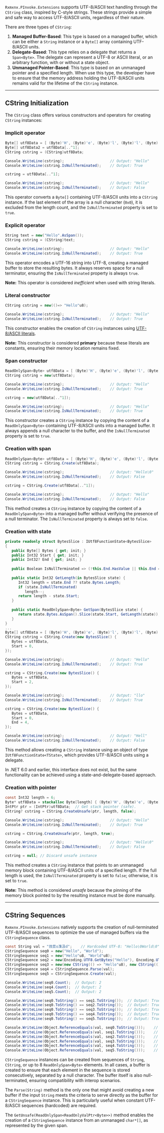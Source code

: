 ﻿`Rxmxnx.PInvoke.Extensions` supports UTF-8/ASCII text handling through the `CString` class, inspired by
C-style strings. These strings provide a simple and safe way to access UTF-8/ASCII units, regardless of their nature.

There are three types of `CString`:

1. **Managed Buffer-Based**: This type is based on a managed buffer, which can be either a `String` instance or a
   `Byte[]` array containing UTF-8/ASCII units.
2. **Delegate-Based**: This type relies on a delegate that returns a `Span<Byte>`. The delegate can represent a UTF-8 or
   ASCII literal, or an arbitrary function, with or without a state object.
3. **Unmanaged Pointer-Based**: This type is based on an unmanaged pointer and a specified length. When use this type,
   the developer have to ensure that the memory address holding the UTF-8/ASCII units remains valid for the
   lifetime of the `CString` instance.

---

## CString Initialization

The `CString` class offers various constructors and operators for creating `CString` instances:

### Implicit operator

```csharp
Byte[] utf8Data = [ (Byte)'H', (Byte)'e', (Byte)'l', (Byte)'l', (Byte)'o', (Byte)'\0', ];
Byte[] utf8Data2 = utf8Data[..^1];
CString cstring = (CString)utf8Data;

Console.WriteLine(cstring);                     // Output: "Hello"
Console.WriteLine(cstring.IsNullTerminated);    // Output: True

cstring = utf8Data[..^1];

Console.WriteLine(cstring);                     // Output: "Hello"
Console.WriteLine(cstring.IsNullTerminated);    // Output: False
```

This operator converts a `Byte[]` containing UTF-8/ASCII units into a `CString` instance. If
the last element of the array is a null character (`0x0`), it is excluded from the length count, and the
`IsNullTerminated` property is set to `true`.

### Explicit operator

```csharp
String text = new("Hello".AsSpan());
CString cstring = (CString)text;

Console.WriteLine(cstring);                     // Output: "Hello"
Console.WriteLine(cstring.IsNullTerminated);    // Output: True
```

This operator encodes a UTF-16 string into UTF-8, creating a managed buffer to store the
resulting bytes. It always reserves space for a null terminator, ensuring the `IsNullTerminated` property is always
`true`.

**Note:** This operator is considered *inefficient* when used with string literals.

### Literal constructor

```csharp
CString cstring = new(()=> "Hello"u8);

Console.WriteLine(cstring);                     // Output: "Hello"
Console.WriteLine(cstring.IsNullTerminated);    // Output: True
```

This constructor enables the creation of `CString` instances
using [UTF-8/ASCII literals](https://learn.microsoft.com/en-us/dotnet/csharp/language-reference/proposals/csharp-11.0/utf8-string-literals).

**Note:** This constructor is considered **primary** because these literals are constants, ensuring their memory
location
remains fixed.

### Span constructor

```csharp
ReadOnlySpan<Byte> utf8Data = [ (Byte)'H', (Byte)'e', (Byte)'l', (Byte)'l', (Byte)'o', (Byte)'\0', ];
CString cstring = new(utf8Data);

Console.WriteLine(cstring);                     // Output: "Hello"
Console.WriteLine(cstring.IsNullTerminated);    // Output: True

cstring = new(utf8Data[..^1]);

Console.WriteLine(cstring);                     // Output: "Hello"
Console.WriteLine(cstring.IsNullTerminated);    // Output: True
```

This constructor creates a `CString` instance by copying the content of a
`ReadOnlySpan<Byte>` containing UTF-8/ASCII units into a managed buffer. It always appends a null character to the
buffer, and the `IsNullTerminated` property is set to `true`.

### Creation with span

```csharp
ReadOnlySpan<Byte> utf8Data = [ (Byte)'H', (Byte)'e', (Byte)'l', (Byte)'l', (Byte)'o', (Byte)'\0', ];
CString cstring = CString.Create(utf8Data);

Console.WriteLine(cstring);                     // Output: "Hello\0"
Console.WriteLine(cstring.IsNullTerminated);    // Output: False

cstring = CString.Create(utf8Data[..^1]);

Console.WriteLine(cstring);                     // Output: "Hello"
Console.WriteLine(cstring.IsNullTerminated);    // Output: False
```

This method creates a `CString` instance by copying the content of a
`ReadOnlySpan<Byte>` into a managed buffer without verifying the presence of a null terminator. The
`IsNullTerminated` property is always set to `false`.

### Creation with state

```csharp
private readonly struct BytesSlice : IUtf8FunctionState<BytesSlice>
{
   public Byte[] Bytes { get; init; }
   public Int32 Start { get; init; }
   public Int32? End { get; init; }
   
   public Boolean IsNullTerminated => (!this.End.HasValue || this.End == this.Bytes.Length) && this.Bytes.Length > 0 && this.Bytes[^1] == 0x0;
   
   public static Int32 GetLength(in BytesSlice state) {
      Int32 length = state.End ?? state.Bytes.Length;
      if (state.IsNullTerminated)
         length--;
      return length - state.Start;
   }
     
   public static ReadOnlySpan<Byte> GetSpan(BytesSlice state) {
      return state.Bytes.AsSpan().Slice(state.Start, GetLength(state));
   }
}
...
Byte[] utf8Data = [ (Byte)'H', (Byte)'e', (Byte)'l', (Byte)'l', (Byte)'o', (Byte)'\0', ]; 
CString cstring = CString.Create(new BytesSlice() {
   Bytes = utf8Data,
   Start = 0,
});

Console.WriteLine(cstring);                     // Output: "Hello"
Console.WriteLine(cstring.IsNullTerminated);    // Output: True

cstring = CString.Create(new BytesSlice() {
   Bytes = utf8Data,
   Start = 2,
});

Console.WriteLine(cstring);                     // Output: "llo"
Console.WriteLine(cstring.IsNullTerminated);    // Output: True

cstring = CString.Create(new BytesSlice() {
   Bytes = utf8Data,
   Start = 0,
   End = 4,
});

Console.WriteLine(cstring);                     // Output: "Hell"
Console.WriteLine(cstring.IsNullTerminated);    // Output: False
```

This method allows creating a `CString` instance using an object of type `IUtf8FunctionState<TState>`, which provides
UTF-8/ASCII units using a delegate.

In .NET 6.0 and earlier, this interface does not exist, but the same functionality can be achieved using a
state-and-delegate-based approach.

### Creation with pointer

```csharp
const Int32 length = 6;
Byte* utf8Data = stackalloc Byte[length] { (Byte)'H', (Byte)'e', (Byte)'l', (Byte)'l', (Byte)'o', (Byte)'\0', };
IntPtr ptr = (IntPtr)utf8Data;  // Get stack pointer (safe).
CString? cstring = CString.CreateUnsafe(ptr, length, false);

Console.WriteLine(cstring);                     // Output: "Hello"
Console.WriteLine(cstring.IsNullTerminated);    // Output: True

cstring = CString.CreateUnsafe(ptr, length, true);

Console.WriteLine(cstring);                     // Output: "Hello\0"
Console.WriteLine(cstring.IsNullTerminated);    // Output: False

cstring = null; // Discard unsafe instance
```

This method creates a `CString` instance that points to an unmanaged
memory block containing UTF-8/ASCII units of a specified length. If the full length is used, the `IsNullTerminated`
property is set to `false`; otherwise, it is set to `true`.

**Note:** This method is considered *unsafe* because the pinning of the memory block pointed to by the resulting
instance must be done manually.

---

## CString Sequences

`Rxmxnx.PInvoke.Extensions` natively supports the creation of null-terminated UTF-8/ASCII sequences to optimize the use
of managed buffers via the `CStringSequence` class.

```csharp
const String val = "效汬o潗汲d";    // Hardcoded UTF-8: "Hello\0World\0"
CStringSequence seq0 = new("Hello", "World");
CStringSequence seq1 = new("Hello"u8, "World"u8);
CStringSequence seq2 = new(Encoding.UTF8.GetBytes("Hello"), Encoding.UTF8.GetBytes("World"));
CStringSequence seq3 = new(new CString(() => "Hello"u8), new CString(() => "World"u8));
CStringSequence seq4 = CStringSequence.Parse(val);
CStringSequence seq5 = CStringSequence.Create(val);

Console.WriteLine(seq0.Count);  // Output: 2
Console.WriteLine(seq4.Count);  // Output: 2
Console.WriteLine(seq5.Count);  // Output: 2

Console.WriteLine(seq0.ToString() == seq1.ToString());  // Output: True
Console.WriteLine(seq0.ToString() == seq2.ToString());  // Output: True
Console.WriteLine(seq0.ToString() == seq3.ToString());  // Output: True
Console.WriteLine(seq0.ToString() == seq4.ToString());  // Output: True
Console.WriteLine(seq0.ToString() == seq5.ToString());  // Output: True

Console.WriteLine(Object.ReferenceEquals(val, seq0.ToString()));    // Output: False
Console.WriteLine(Object.ReferenceEquals(val, seq1.ToString()));    // Output: False
Console.WriteLine(Object.ReferenceEquals(val, seq2.ToString()));    // Output: False
Console.WriteLine(Object.ReferenceEquals(val, seq3.ToString()));    // Output: False
Console.WriteLine(Object.ReferenceEquals(val, seq4.ToString()));    // Output: True
Console.WriteLine(Object.ReferenceEquals(val, seq5.ToString()));    // Output: False
```

`CStringSequence` instances can be created from sequences of `String`, `CString`, or up to 8 `ReadOnlySpan<Byte>`
elements. In all cases, a buffer is created to ensure that each element in the sequence is stored consecutively,
separated by a null character. The buffer itself is also null-terminated, ensuring compatibility with interop scenarios.

The `Parse(String)` method is the only one that might avoid creating a new buffer if the input `String` meets the
criteria to serve directly as the buffer for a `CStringSequence` instance. This is particularly useful when constant
UTF-8/ASCII sequences (hardcoded) are required.

The `GetUnsafe(ReadOnlySpan<ReadOnlyValPtr<Byte>>)` method enables the creation of a `CStringSequence` instance from an
unmanaged `char*[]`, as represented by the given span.